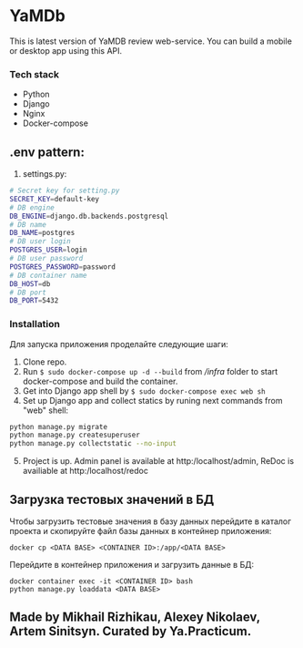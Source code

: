 # YaMDb

This is latest version of YaMDB review web-service. You can build a mobile or desktop app using this API.

### Tech stack

- Python
- Django
- Nginx
- Docker-compose

## .env pattern:

1.  settings.py:
```sh
# Secret key for setting.py
SECRET_KEY=default-key
# DB engine 
DB_ENGINE=django.db.backends.postgresql
# DB name
DB_NAME=postgres
# DB user login
POSTGRES_USER=login
# DB user password
POSTGRES_PASSWORD=password
# DB container name
DB_HOST=db
# DB port
DB_PORT=5432
```

### Installation

Для запуска приложения проделайте следующие шаги:

1. Clone repo.
2. Run ```$ sudo docker-compose up -d --build``` from */infra* folder to start docker-compose and build the container.
3. Get into Django app shell by ```$ sudo docker-compose exec web sh```
4. Set up Django app and collect statics by runing next commands from "web" shell:
```sh
python manage.py migrate
python manage.py createsuperuser
python manage.py collectstatic --no-input
```
5. Project is up. Admin panel is available at http:/localhost/admin, ReDoc is availiable at http:/localhost/redoc

## Загрузка тестовых значений в БД

Чтобы загрузить тестовые значения в базу данных перейдите в каталог проекта и скопируйте файл базы данных в контейнер приложения:
```
docker cp <DATA BASE> <CONTAINER ID>:/app/<DATA BASE>
```
Перейдите в контейнер приложения и загрузить данные в БД: 
```
docker container exec -it <CONTAINER ID> bash
python manage.py loaddata <DATA BASE>
```

## Made by Mikhail Rizhikau, Alexey Nikolaev, Artem Sinitsyn. Curated by Ya.Practicum.